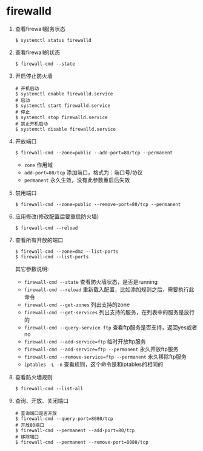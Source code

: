 # firewalld

1. 查看firewall服务状态

   ```shell
   $ systemctl status firewalld
   ```

2. 查看firewall的状态

   ```shell
   $ firewall-cmd --state
   ```

3. 开启停止防火墙

   ```shell
   # 开机启动
   $ systemctl enable firewalld.service
   # 启动
   $ systemctl start firewalld.service
   # 停止
   $ systemctl stop firewalld.service
   # 禁止开机启动
   $ systemctl disable firewalld.service
   ```

4. 开放端口

   ```shell
   $ firewall-cmd --zone=public --add-port=80/tcp --permanent
   ```

   - `zone`   作用域
   - `add-port=80/tcp`   添加端口，格式为：端口号/协议
   - `permanent`   永久生效，没有此参数重启后失效

5. 禁用端口

   ```shell
   $ firewall-cmd --zone=public --remove-port=80/tcp --permanent
   ```

6. 应用修改(修改配置后要重启防火墙)

   ```shell
   $ firewall-cmd --reload
   ```

7. 查看所有开放的端口

   ```shell
   $ firewall-cmd --zone=dmz --list-ports
   $ firewall-cmd --list-ports
   ```

   其它参数说明:

   - `firewall-cmd --state`   查看防火墙状态，是否是running
   - `firewall-cmd --reload`   重新载入配置，比如添加规则之后，需要执行此命令
   - `firewall-cmd --get-zones`   列出支持的zone
   - `firewall-cmd --get-services`   列出支持的服务，在列表中的服务是放行的
   - `firewall-cmd --query-service ftp`   查看ftp服务是否支持，返回yes或者no
   - `firewall-cmd --add-service=ftp`   临时开放ftp服务
   - `firewall-cmd --add-service=ftp --permanent`   永久开放ftp服务
   - `firewall-cmd --remove-service=ftp --permanent`   永久移除ftp服务
   - `iptables -L -n`   查看规则，这个命令是和iptables的相同的

8. 查看防火墙规则

   ```shell
   $ firewall-cmd --list-all
   ```

9. 查询、开放、关闭端口

   ```shell
   # 查询端口是否开放
   $ firewall-cmd --query-port=8080/tcp
   # 开放80端口
   $ firewall-cmd --permanent --add-port=80/tcp
   # 移除端口
   $ firewall-cmd --permanent --remove-port=8080/tcp
   ```

   